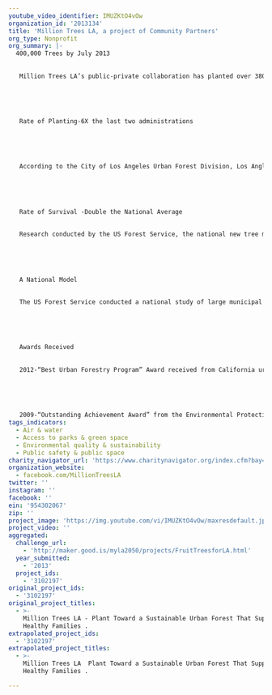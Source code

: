 ```yaml
---
youtube_video_identifier: IMUZKtO4vOw
organization_id: '2013134'
title: 'Million Trees LA, a project of Community Partners'
org_type: Nonprofit
org_summary: |-
  400,000 Trees by July 2013
   
   
   Million Trees LA’s public-private collaboration has planted over 380,000 trees and is on track to plant 400,000 trees by July 2013. 
   
   
   
   
   
   Rate of Planting-6X the last two administrations
   
   
   
   
   
   According to the City of Los Angeles Urban Forest Division, Los Angles (including the City, NGOs and developers) planted an average of 10,000 trees annually during the previous two administrations. With limited resources and no direct funding from the City’s General Fund, MTLA has increased the annual tree planting six-fold (average 60,000/year).
   
   
   
   
   
   Rate of Survival -Double the National Average
   
   
   Research conducted by the US Forest Service, the national new tree mortality rate is between 10% and 12%. MTLA’s mortality rate is half the national average at 4% and 5%. 
   
   
   
   
   
   A National Model
   
   
   The US Forest Service conducted a national study of large municipal tree planting programs in 2010/11 and found Million Trees LA to be a top model. 
   
   
   
   
   
   Awards Received
   
   
   2012-“Best Urban Forestry Program” Award received from California urban Council
   
   
   
   
   
   2009-“Outstanding Achievement Award” from the Environmental Protection Agency.
tags_indicators:
  - Air & water
  - Access to parks & green space
  - Environmental quality & sustainability
  - Public safety & public space
charity_navigator_url: 'https://www.charitynavigator.org/index.cfm?bay=search.profile&ein=954302067'
organization_website:
  - facebook.com/MillionTreesLA
twitter: ''
instagram: ''
facebook: ''
ein: '954302067'
zip: ''
project_image: 'https://img.youtube.com/vi/IMUZKtO4vOw/maxresdefault.jpg'
project_video: ''
aggregated:
  challenge_url:
    - 'http://maker.good.is/myla2050/projects/FruitTreesforLA.html'
  year_submitted:
    - '2013'
  project_ids:
    - '3102197'
original_project_ids:
  - '3102197'
original_project_titles:
  - >-
    Million Trees LA - Plant Toward a Sustainable Urban Forest That Supports
    Healthy Families .
extrapolated_project_ids:
  - '3102197'
extrapolated_project_titles:
  - >-
    Million Trees LA  Plant Toward a Sustainable Urban Forest That Supports
    Healthy Families .

---
```

